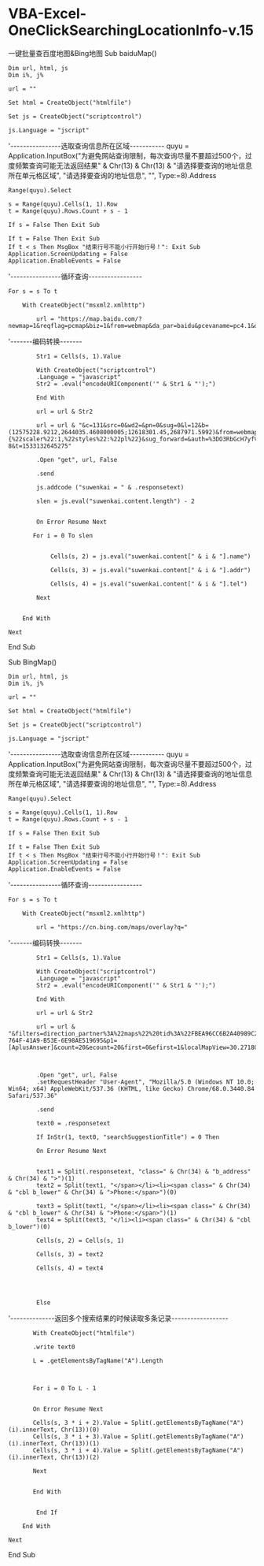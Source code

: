 # VBA-Excel-OneClickSearchingLocationInfo-v.15
一键批量查百度地图&amp;Bing地图
Sub baiduMap()

    Dim url, html, js
    Dim i%, j%
    
    url = ""

    Set html = CreateObject("htmlfile")

    Set js = CreateObject("scriptcontrol")

    js.Language = "jscript"


'----------------选取查询信息所在区域-----------
    quyu = Application.InputBox("为避免网站查询限制，每次查询尽量不要超过500个，过度频繁查询可能无法返回结果" & Chr(13) & Chr(13) & "请选择要查询的地址信息所在单元格区域", "请选择要查询的地址信息", "", Type:=8).Address
    
    Range(quyu).Select
    
    s = Range(quyu).Cells(1, 1).Row
    t = Range(quyu).Rows.Count + s - 1
        
    If s = False Then Exit Sub
    
    If t = False Then Exit Sub
    If t < s Then MsgBox "结束行号不能小行开始行号！": Exit Sub
    Application.ScreenUpdating = False
    Application.EnableEvents = False

'----------------循环查询-----------------

    For s = s To t

        With CreateObject("msxml2.xmlhttp")

            url = "https://map.baidu.com/?newmap=1&reqflag=pcmap&biz=1&from=webmap&da_par=baidu&pcevaname=pc4.1&qt=s&da_src=searchBox.button&wd="
            
            
'-------编码转换-------
            
            Str1 = Cells(s, 1).Value
            
            With CreateObject("scriptcontrol")
            .Language = "javascript"
            Str2 = .eval("encodeURIComponent('" & Str1 & "');")
            
            End With
                        
            url = url & Str2
            
            url = url & "&c=131&src=0&wd2=&pn=0&sug=0&l=12&b=(12575228.9212,2644035.4608000005;12618301.45,2687971.5992)&from=webmap&biz_forward={%22scaler%22:1,%22styles%22:%22pl%22}&sug_forward=&auth=%3DO3RbGcH7yfV4Jg431bVcM8K7gL%40xzVeuxHBBxBzLEEtBnlQADZZz1GgvPUDZYOYIZuVt1cv3uVtPWv3GuLt8BnlQcWlADZZZZZZZZZzWvPYuxt8zv7u%40ZPuLtjADzfiKKvAuexZFTHrwzzvC00dE7&device_ratio=1&tn=B_NORMAL_MAP&nn=0&u_loc=12596793,2623529&ie=utf-8&t=1533132645275"

            .Open "get", url, False

            .send

            js.addcode ("suwenkai = " & .responsetext)

            slen = js.eval("suwenkai.content.length") - 2


            On Error Resume Next
            
           For i = 0 To slen


                Cells(s, 2) = js.eval("suwenkai.content[" & i & "].name")

                Cells(s, 3) = js.eval("suwenkai.content[" & i & "].addr")

                Cells(s, 4) = js.eval("suwenkai.content[" & i & "].tel")
                
            Next
            

        End With
        
    Next

End Sub


Sub BingMap()

    Dim url, html, js
    Dim i%, j%
    
    url = ""

    Set html = CreateObject("htmlfile")

    Set js = CreateObject("scriptcontrol")

    js.Language = "jscript"


'----------------选取查询信息所在区域-----------
    quyu = Application.InputBox("为避免网站查询限制，每次查询尽量不要超过500个，过度频繁查询可能无法返回结果" & Chr(13) & Chr(13) & "请选择要查询的地址信息所在单元格区域", "请选择要查询的地址信息", "", Type:=8).Address
    
    Range(quyu).Select
    
    s = Range(quyu).Cells(1, 1).Row
    t = Range(quyu).Rows.Count + s - 1
        
    If s = False Then Exit Sub
    
    If t = False Then Exit Sub
    If t < s Then MsgBox "结束行号不能小行开始行号！": Exit Sub
    Application.ScreenUpdating = False
    Application.EnableEvents = False

'----------------循环查询-----------------

    For s = s To t

        With CreateObject("msxml2.xmlhttp")

            url = "https://cn.bing.com/maps/overlay?q="
            
            
'-------编码转换-------
            
            Str1 = Cells(s, 1).Value
            
            With CreateObject("scriptcontrol")
            .Language = "javascript"
            Str2 = .eval("encodeURIComponent('" & Str1 & "');")
            
            End With
                        
            url = url & Str2
            
            url = url & "&filters=direction_partner%3A%22maps%22%20tid%3A%22FBEA96CC6B2A40989C2A6CA5C2D47306%22&mapcardtitle=&appid=E18E19EF-764F-41A9-B53E-6E98AE519695&p1=[AplusAnswer]&count=20&ecount=20&first=0&efirst=1&localMapView=30.271807645114265,120.13721036911012,30.26011339339155,120.14394807815553#"
            
            
            
            .Open "get", url, False
            .setRequestHeader "User-Agent", "Mozilla/5.0 (Windows NT 10.0; Win64; x64) AppleWebKit/537.36 (KHTML, like Gecko) Chrome/68.0.3440.84 Safari/537.36"
            
            .send
            
            text0 = .responsetext
              
            If InStr(1, text0, "searchSuggestionTitle") = 0 Then
            
            On Error Resume Next
            
                        
            text1 = Split(.responsetext, "class=" & Chr(34) & "b_address" & Chr(34) & ">")(1)
            text2 = Split(text1, "</span></li><li><span class=" & Chr(34) & "cbl b_lower" & Chr(34) & ">Phone:</span>")(0)
            
            text3 = Split(text1, "</span></li><li><span class=" & Chr(34) & "cbl b_lower" & Chr(34) & ">Phone:</span>")(1)
            text4 = Split(text3, "</li><li><span class=" & Chr(34) & "cbl b_lower")(0)
            
            Cells(s, 2) = Cells(s, 1)

            Cells(s, 3) = text2

            Cells(s, 4) = text4
                
            
            
            
            Else
            
            
'--------------返回多个搜索结果的时候读取多条记录------------------
           
           With CreateObject("htmlfile")
           
           .write text0
           
           L = .getElementsByTagName("A").Length
           
           
           
           For i = 0 To L - 1
           
           
           On Error Resume Next
           
           Cells(s, 3 * i + 2).Value = Split(.getElementsByTagName("A")(i).innerText, Chr(13))(0)
           Cells(s, 3 * i + 3).Value = Split(.getElementsByTagName("A")(i).innerText, Chr(13))(1)
           Cells(s, 3 * i + 4).Value = Split(.getElementsByTagName("A")(i).innerText, Chr(13))(2)
           
           Next
           
           
           End With
           
            
            End If

        End With
        
    Next

End Sub


